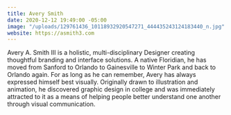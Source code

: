 ```yaml
---
title: Avery Smith
date: 2020-12-12 19:49:00 -05:00
image: "/uploads/129761436_10118932920547271_444435243124183440_n.jpg"
website: https://asmith3.com
---
```


Avery A. Smith III is a holistic, multi-disciplinary Designer creating thoughtful branding and interface solutions. A native Floridian, he has moved from Sanford to Orlando to Gainesville to Winter Park and back to Orlando again. For as long as he can remember, Avery has always expressed himself best visually. Originally drawn to illustration and animation, he discovered graphic design in college and was immediately attracted to it as a means of helping people better understand one another through visual communication.